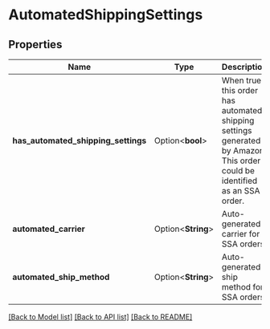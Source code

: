 # AutomatedShippingSettings

## Properties

Name | Type | Description | Notes
------------ | ------------- | ------------- | -------------
**has_automated_shipping_settings** | Option<**bool**> | When true, this order has automated shipping settings generated by Amazon. This order could be identified as an SSA order. | [optional]
**automated_carrier** | Option<**String**> | Auto-generated carrier for SSA orders. | [optional]
**automated_ship_method** | Option<**String**> | Auto-generated ship method for SSA orders. | [optional]

[[Back to Model list]](../README.md#documentation-for-models) [[Back to API list]](../README.md#documentation-for-api-endpoints) [[Back to README]](../README.md)


